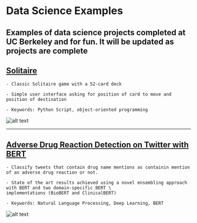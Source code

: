 # Data Science Examples

Examples of data science projects completed at UC Berkeley and for fun. It will be updated as projects are complete
----------------------------------------------------------------------------------------------------------------------

## [Solitaire](https://github.com/leebean337/Data_Science_Examples/blob/master/Solitaire_game/project.py)

	- Classic Solitaire game with a 52-card deck

	- Simple user interface asking for position of card to move and position of destination

	- Keywords: Python Script, object-oriented programming

![alt text](https://github.com/leebean337/Data_Science_Examples/blob/master/Solitaire_game/solitaire_image.jpg)

----------------------------------------------------------------------------------------------------------------------

## [Adverse Drug Reaction Detection on Twitter with BERT](https://github.com/leebean337/Data_Science_Examples/tree/master/ADR_Detection_Twitter_BERT)

	- Classify tweets that contain drug name mentions as containin mention of an adverse drug reaction or not.

	- State of the art results achieved using a novel ensembling approach with BERT and two domain-specific BERT \
	implementations (BioBERT and ClinicalBERT)

	- Keywords: Natural Language Processing, Deep Learning, BERT

![alt text](https://github.com/leebean337/Data_Science_Examples/blob/master/ADR_Detection_Twitter_BERT/final_ensemble.jpg)
